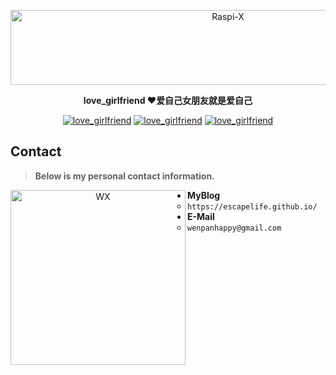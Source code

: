 <p align=center>
  <a href="https://github.com/EscapeLife/love_girlfriend.git">
    <img src="https://escapelife-1257414824.cos.ap-shanghai.myqcloud.com/never-forget-why-you-started.gif" width="680" height="120" alt="Raspi-X" >
  </a>
</p>

<p align=center>
  <b>love_girlfriend ❤️爱自己女朋友就是爱自己</b>
</p>

<p align="center">
	<a href="https://github.com/EscapeLife/love_girlfriend.git"><img src="https://img.shields.io/badge/Project-love_girlfriend-green.svg?style=for-the-badge&logo=python" alt="love_girlfriend"></a>
	<a href="https://github.com/EscapeLife/love_girlfriend.git"><img src="https://img.shields.io/badge/Author-EscapeLife-orange.svg?style=for-the-badge&logo=vim" alt="love_girlfriend"></a>
	<a href="https://github.com/EscapeLife/love_girlfriend.git"><img src="https://img.shields.io/badge/Version-V1.0.0-blue.svg?style=for-the-badge&logo=livejournal" alt="love_girlfriend"></a>
</p>


## Contact

> **Below is my personal contact information.**

<p align="center">
    <img src="https://escapelife-1257414824.cos.ap-shanghai.myqcloud.com/escape-wechat-qrcode-1.gif" width="280" height="280" alt="WX" align="left" />
</p>

- **MyBlog**
  - `https://escapelife.github.io/`
- **E-Mail**
  - `wenpanhappy@gmail.com`
